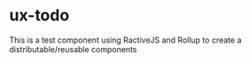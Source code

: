 # ux-todo

This is a test component using RactiveJS and Rollup to create a distributable/reusable components
